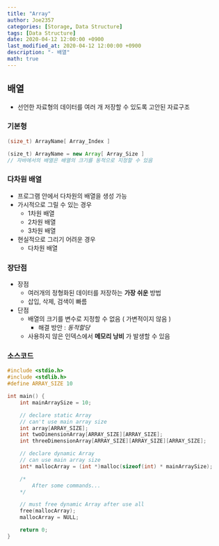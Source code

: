 ```yaml
---
title: "Array"
author: Joe2357
categories: [Storage, Data Structure]
tags: [Data Structure]
date: 2020-04-12 12:00:00 +0900
last_modified_at: 2020-04-12 12:00:00 +0900
description: "- 배열"
math: true
---
```




## 배열

  - 선언한 자료형의 데이터를 여러 개 저장할 수 있도록 고안된 자료구조

    

### 기본형

  ```c
  (size_t) ArrayName[ Array_Index ]
  ```

  ```java
  (size_t) ArrayName = new Array[ Array_Size ]
  // 자바에서의 배열은 배열의 크기를 동적으로 지정할 수 있음
  ```



### 다차원 배열

  - 프로그램 안에서 다차원의 배열을 생성 가능
  - 가시적으로 그릴 수 있는 경우
    - 1차원 배열
    - 2차원 배열
    - 3차원 배열
  - 현실적으로 그리기 어려운 경우
    - 다차원 배열



### 장단점

  - 장점
    - 여러개의 정형화된 데이터를 저장하는 **가장 쉬운** 방법
    - 삽입, 삭제, 검색이 빠름
  - 단점
    - 배열의 크기를 변수로 지정할 수 없음 ( 가변적이지 않음 )
      - 해결 방안 : *동적할당*
    - 사용하지 않은 인덱스에서 **메모리 낭비** 가 발생할 수 있음



### 소스코드

```c
#include <stdio.h>
#include <stdlib.h>
#define ARRAY_SIZE 10

int main() {
    int mainArraySize = 10;

    // declare static Array
    // can't use main array size
    int array[ARRAY_SIZE];
    int twoDimensionArray[ARRAY_SIZE][ARRAY_SIZE];
    int threeDimensionArray[ARRAY_SIZE][ARRAY_SIZE][ARRAY_SIZE];

    // declare dynamic Array
    // can use main array size
    int* mallocArray = (int *)malloc(sizeof(int) * mainArraySize);

    /*
        After some commands...
    */

    // must free dynamic Array after use all
    free(mallocArray);
    mallocArray = NULL;

    return 0;
}
```